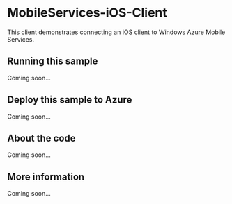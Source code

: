 # MobileServices-iOS-Client
This client demonstrates connecting an iOS client to Windows Azure Mobile Services.
## Running this sample
Coming soon...
## Deploy this sample to Azure
Coming soon...
## About the code
Coming soon...
## More information
Coming soon...